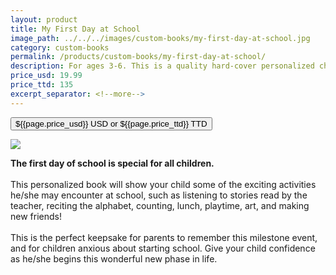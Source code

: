 ```yaml
---
layout: product
title: My First Day at School
image_path: ../../../images/custom-books/my-first-day-at-school.jpg
category: custom-books
permalink: /products/custom-books/my-first-day-at-school/
description: For ages 3-6. This is a quality hard-cover personalized children's book. Washable hard covers. Fully illustrated color pages. 36 pages.
price_usd: 19.99
price_ttd: 135
excerpt_separator: <!--more-->
---
```


<button class="bg-blue-500 hover:bg-blue-700 text-white font-bold my-2 py-2 px-4 rounded w-full snipcart-add-item" 
data-item-id="my-first-day-at-school" 
data-item-price="{{page.price_usd}}"
data-item-url="https://www.karenix.com/shop"
data-item-description="{{ page.description }}"
data-item-image="{{page.image_path}}"
data-item-name="{{page.title}}"
data-item-custom1-name="Parent or Loved One"
data-item-custom10-name="Age (optional)"
data-item-custom11-name="First Name"
data-item-custom12-name="Last Name"
data-item-custom13-name="Middle Name (optional)"
data-item-custom14-name="Use Nickname (optional)"
data-item-custom15-name="Hometown"
data-item-custom16-name="Friends"
data-item-custom17-name="Dedication (with love from)"
data-item-custom18-name="Book From (Mom & Dad"
data-item-custom19-name="Date of Gift"
data-item-custom20-name="Gender"
data-item-custom20-options="Please select|Boy|Girl"
data-item-categories="books|children">
${{page.price_usd}} USD or ${{page.price_ttd}} TTD
</button>

<!--more-->
<div class="flex flex-wrap">
  <div class="w-64 p-4 h-auto">
    <a data-fancybox="gallery" href="{{ page.image_path }}"><img src="{{ page.image_path }}"></a>
  </div>
  <div class="sm:flex-1">
    <p class="p-4 text-gray-700">
      <strong>
        The first day of school is special for all children.
      </strong>
      <br><br>
      This personalized book will show your child some of the exciting activities he/she may encounter at school, such
      as listening to stories read by the teacher, reciting the alphabet, counting, lunch, playtime, art, and making new
      friends!
      <br /> <br />
      This is the perfect keepsake for parents to remember this milestone event, and for children anxious about starting
      school. Give your child confidence as he/she begins this wonderful new phase in life.
    </p>
  </div>
</div>

